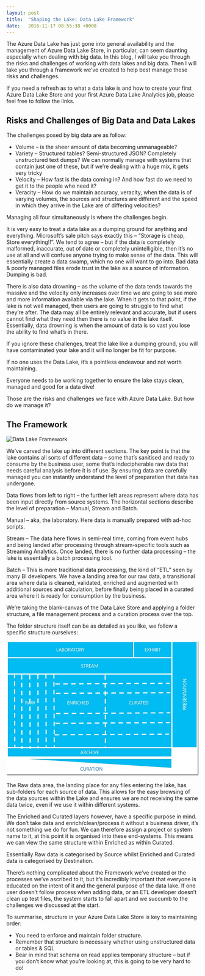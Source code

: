 ```yaml
---
layout: post
title:  "Shaping the Lake: Data Lake Framework"
date:   2016-11-17 08:55:38 +0000
---
```


The Azure Data Lake has just gone into general availability and the management of Azure Data Lake Store, in particular, can seem daunting especially when dealing with big data. In this blog, I will take you through the risks and challenges of working with data lakes and big data. Then I will take you through a framework we’ve created to help best manage these risks and challenges.

If you need a refresh as to what a data lake is and how to create your first Azure Data Lake Store and your first Azure Data Lake Analytics job, please feel free to follow the links.

## Risks and Challenges of Big Data and Data Lakes
The challenges posed by big data are as follow:

- Volume – is the sheer amount of data becoming unmanageable?
- Variety – Structured tables? Semi-structured JSON? Completely unstructured text dumps? We can normally manage with systems that contain just one of these, but if we’re dealing with a huge mix, it gets very tricky
- Velocity – How fast is the data coming in? And how fast do we need to get it to the people who need it?
- Veracity – How do we maintain accuracy, veracity, when the data is of varying volumes, the sources and structures are different and the speed in which they arrive in the Lake are of differing velocities?

Managing all four simultaneously is where the challenges begin.

It is very easy to treat a data lake as a dumping ground for anything and everything. Microsoft’s sale pitch says exactly this – “Storage is cheap, Store everything!!”. We tend to agree – but if the data is completely malformed, inaccurate, out of date or completely unintelligible, then it’s no use at all and will confuse anyone trying to make sense of the data. This will essentially create a data swamp, which no one will want to go into. Bad data & poorly managed files erode trust in the lake as a source of information. Dumping is bad.

There is also data drowning – as the volume of the data tends towards the massive and the velocity only increases over time we are going to see more and more information available via the lake. When it gets to that point, if the lake is not well managed, then users are going to struggle to find what they’re after. The data may all be entirely relevant and accurate, but if users cannot find what they need then there is no value in the lake itself. Essentially, data drowning is when the amount of data is so vast you lose the ability to find what’s in there.

If you ignore these challenges, treat the lake like a dumping ground, you will have contaminated your lake and it will no longer be fit for purpose.

If no one uses the Data Lake, it’s a pointless endeavour and not worth maintaining.

Everyone needs to be working together to ensure the lake stays clean, managed and good for a data dive!

Those are the risks and challenges we face with Azure Data Lake. But how do we manage it?

## The Framework

![Data Lake Framework](https://github.com/uoldfield/uoldfield.github.io/blob/8d2251a97443b9578d250b64e96b553f03325f03/_images/datalake_framework_1.jpg)

We’ve carved the lake up into different sections. The key point is that the lake contains all sorts of different data – some that’s sanitised and ready to consume by the business user, some that’s indecipherable raw data that needs careful analysis before it is of use. By ensuring data are carefully managed you can instantly understand the level of preparation that data has undergone.

Data flows from left to right – the further left areas represent where data has been input directly from source systems. The horizontal sections describe the level of preparation – Manual, Stream and Batch.

Manual – aka, the laboratory. Here data is manually prepared with ad-hoc scripts.

Stream – The data here flows in semi-real time, coming from event hubs and being landed after processing through stream-specific tools such as Streaming Analytics. Once landed, there is no further data processing – the lake is essentially a batch processing tool.

Batch – This is more traditional data processing, the kind of “ETL” seen by many BI developers. We have a landing area for our raw data, a transitional area where data is cleaned, validated, enriched and augmented with additional sources and calculation, before finally being placed in a curated area where it is ready for consumption by the business.

We’re taking the blank-canvas of the Data Lake Store and applying a folder structure, a file management process and a curation process over the top.

The folder structure itself can be as detailed as you like, we follow a specific structure ourselves:

![Data Lake Framework: Folder Structure](../_images/datalake_framework_2.jpg)

The Raw data area, the landing place for any files entering the lake, has sub-folders for each source of data. This allows for the easy browsing of the data sources within the Lake and ensures we are not receiving the same data twice, even if we use it within different systems.

The Enriched and Curated layers however, have a specific purpose in mind. We don’t take data and enrich/clean/process it without a business driver, it’s not something we do for fun. We can therefore assign a project or system name to it, at this point it is organised into these end-systems. This means we can view the same structure within Enriched as within Curated.

Essentially Raw data is categorised by Source whilst Enriched and Curated data is categorised by Destination.

There’s nothing complicated about the Framework we’ve created or the processes we’ve ascribed to it, but it’s incredibly important that everyone is educated on the intent of it and the general purpose of the data lake. If one user doesn’t follow process when adding data, or an ETL developer doesn’t clean up test files, the system starts to fall apart and we succumb to the challenges we discussed at the start.

To summarise, structure in your Azure Data Lake Store is key to maintaining order:

- You need to enforce and maintain folder structure.
- Remember that structure is necessary whether using unstructured data or tables & SQL
- Bear in mind that schema on read applies temporary structure – but if you don’t know what you’re looking at, this is going to be very hard to do!
